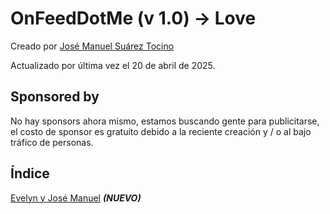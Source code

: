 # OnFeedDotMe (v 1.0) -> Love
Creado por [José Manuel Suárez Tocino](https://github.com/josemanuelsuareztocino-1998)

Actualizado por última vez el 20 de abril de 2025.

## Sponsored by
No hay sponsors ahora mismo, estamos buscando gente para publicitarse, el costo de sponsor es gratuito debido a la reciente creación y / o al bajo tráfico de personas.

## Índice
[Evelyn y José Manuel](https://github.com/OnFeedMe/Evelyn_Jose_Manuel) ***(NUEVO)***

